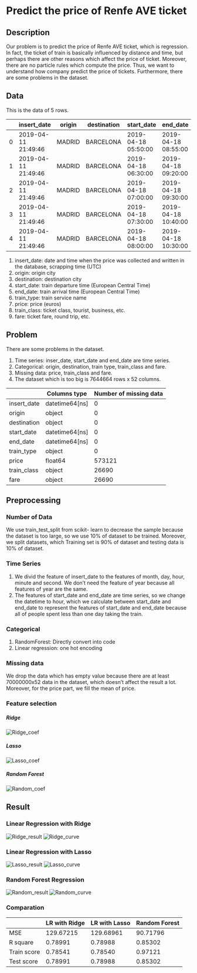 # Predict the price of Renfe AVE ticket

## Description
  Our problem is to predict the price of Renfe AVE ticket, which is regression. In fact, the ticket of train is basically influenced by distance and time, but perhaps there are other reasons which affect the price of ticket. Moreover, there are no particle rules which compute the price. Thus, we want to understand how company predict the price of tickets. Furthermore, there are some problems in the dataset.

## Data

This is the data of 5 rows.

||insert_date|origin|destination|start_date|end_date|train_type|price|train_class|fare|
| --- | --- | --- | --- | --- | --- | --- | --- | --- | --- |
|0|2019-04-11 21:49:46|MADRID|BARCELONA|2019-04-18 05:50:00|2019-04-18 08:55:00|AVE|68.95|Preferente|Promo|
|1|2019-04-11 21:49:46|MADRID|BARCELONA|2019-04-18 06:30:00|2019-04-18 09:20:00|AVE|75.40|Turista|Promo|
|2|2019-04-11 21:49:46|MADRID|BARCELONA|2019-04-18 07:00:00|2019-04-18 09:30:00|AVE|106.75|Turista|Plus	Promo|
|3|2019-04-11 21:49:46|MADRID|BARCELONA|2019-04-18 07:30:00|2019-04-18 10:40:00|AVE|90.50|Turista|Plus	Promo|
|4|2019-04-11 21:49:46|MADRID|BARCELONA|2019-04-18 08:00:00|2019-04-18 10:30:00|AVE|88.95|Turista|Promo|

1. insert_date: date and time when the price was collected and written in the database, scrapping time (UTC)
2. origin: origin city
3. destination: destination city
4. start_date: train departure time (European Central Time)
5. end_date: train arrival time (European Central Time)
6. train_type: train service name
7. price: price (euros)
8. train_class: ticket class, tourist, business, etc.
9. fare: ticket fare, round trip, etc.

## Problem

There are some problems in the dataset. 
1. Time series: inser_date, start_date and end_date are time series. 
2. Categorical: origin, destination, train type, train_class and fare.
3. Missing data: price, train_class and fare. 
4. The dataset which is too big is 7644664 rows x 52 columns. 

||Columns type|Number of missing data|
|---|---|---|
|insert_date|datetime64[ns]|0|
|origin|object|0|
|destination|object|0|
|start_date|datetime64[ns]|0|
|end_date|datetime64[ns]|0|
|train_type|object|0|
|price|float64|573121|
|train_class|object|26690|
|fare|object|26690|

## Preprocessing
### Number of Data
  We use train_test_split from scikit- learn to decrease the sample because the dataset is too large, so we use 10% of dataset to be trained. Moreover, we split datasets, which Training set is 90% of dataset and testing data is 10% of dataset.
### Time Series
  1. We divid the feature of insert_date to the features of month, day, hour, minute and second. We don’t need the feature of year because all features of year are the same.
  2. The features of start_date and end_date are time series, so we change the datetime to hour, which we calculate between start_date and end_date to represent the features of start_date and end_date because all of people spent less than one day taking the train.
### Categorical
  1. RandomForest: Directly convert into code
  2. Linear regression: one hot encoding
### Missing data
  We drop the data which has empty value because there are at least 70000000x52 data in the dataset, which doesn’t affect the result a lot. Moreover, for the price part, we fill the mean of price.
### Feature selection
##### Ridge
![Ridge_coef](https://github.com/Martinyeh81/The-Data-Incubator/blob/master/section_1/Image/LR_Ridge_coef.png)
##### Lasso
![Lasso_coef](https://github.com/Martinyeh81/The-Data-Incubator/blob/master/section_1/Image/LR_Lasso_coef.png)
##### Random Forest
![Random_coef](https://github.com/Martinyeh81/The-Data-Incubator/blob/master/section_1/Image/Random_coef.png)

## Result
### Linear Regression with Ridge
![Ridge_result](https://github.com/Martinyeh81/The-Data-Incubator/blob/master/section_1/Image/LR_Ridge_result.png)
![Ridge_curve](https://github.com/Martinyeh81/The-Data-Incubator/blob/master/section_1/Image/LR_Ridge_curve.png)
### Linear Regression with Lasso
![Lasso_result](https://github.com/Martinyeh81/The-Data-Incubator/blob/master/section_1/Image/LR_Lasso_result.png)
![Lasso_curve](https://github.com/Martinyeh81/The-Data-Incubator/blob/master/section_1/Image/LR_Lasso_curve.png)
### Random Forest Regression
![Random_result](https://github.com/Martinyeh81/The-Data-Incubator/blob/master/section_1/Image/Random_result.png)
![Random_curve](https://github.com/Martinyeh81/The-Data-Incubator/blob/master/section_1/Image/Random_curve.png)
### Comparation
||LR with Ridge|LR with Lasso|Random Forest|
| --- | --- | --- | --- |
|MSE|129.67215|129.68961|90.71796|
|R square|0.78991|0.78988|0.85302|
|Train score|0.78541|0.78540|0.97121|
|Test score|0.78991|0.78988|0.85302|



